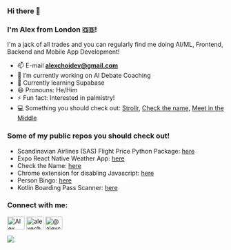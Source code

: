 ### Hi there 👋
### I'm Alex from London 🇬🇧!

I'm a jack of all trades and you can regularly find me doing AI/ML, Frontend, Backend and Mobile App Development!

- 📫 E-mail **alexchoidev@gmail.com**
- 🔭 I’m currently working on AI Debate Coaching
- 📕 Currently learning Supabase
- 😄 Pronouns: He/Him
- ⚡ Fun fact: Interested in palmistry!
- 💻 Something you should check out: <a href="https://strollr.xyz">Strollr</a>, <a href="https://checkthena.me">Check the name</a>, <a href="https://meetinthemiddle.app">Meet in the Middle</a>

### Some of my public repos you should check out!

- Scandinavian Airlines (SAS) Flight Price Python Package: <a href="https://github.com/alexechoi/sas-prices-py">here</a>
- Expo React Native Weather App: <a href="https://github.com/alexechoi/expo-weather-app">here</a>
- Check the Name: <a href="https://github.com/alexechoi/check-the-name">here</a>
- Chrome extension for disabling Javascript: <a href="https://github.com/alexechoi/disable-javascript">here</a>
- Person Bingo: <a href="https://github.com/alexechoi/person-bingo">here</a>
- Kotlin Boarding Pass Scanner: <a href="https://github.com/alexechoi/boarding-pass-scanner">here</a>

<h3 align="left">Connect with me:</h3>
<p align="left">
<a href="https://linkedin.com/in/alexchoi1" target="blank"><img align="center" src="https://raw.githubusercontent.com/rahuldkjain/github-profile-readme-generator/master/src/images/icons/Social/linked-in-alt.svg" alt="Alex Choi" height="30" width="40" /></a>
<a href="https://instagram.com/alexechoi" target="blank"><img align="center" src="https://raw.githubusercontent.com/rahuldkjain/github-profile-readme-generator/master/src/images/icons/Social/instagram.svg" alt="alexechoi" height="30" width="40" /></a>
<a href="https://www.twitter.com/alexchhk" target="blank"><img align="center" src="https://raw.githubusercontent.com/rahuldkjain/github-profile-readme-generator/master/src/images/icons/Social/twitter.svg" alt="@alexchhk" height="30" width="40" /></a>
</p>

![](https://komarev.com/ghpvc/?username=alexechoi)
